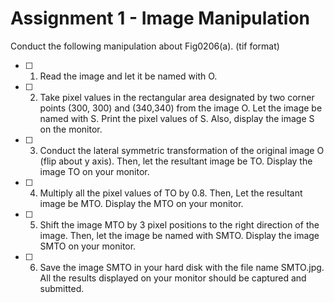# Assignment 1 - Image Manipulation

Conduct the following manipulation about Fig0206(a).  (tif format)

- [ ] 1. Read the image and let it be named with O. 
- [ ] 2. Take pixel values in the rectangular area designated by two corner points (300, 300) and (340,340) from the image O.
   Let the image be named with S.  Print the pixel values of S.  Also, display the image S on the monitor. 
- [ ] 3. Conduct the lateral symmetric transformation of the original image O (flip about y axis). 
   Then, let the resultant image be TO.   Display the image TO on your monitor.
- [ ] 4. Multiply all the pixel values of TO by 0.8. Then, Let the resultant image be MTO. 
   Display the MTO on your monitor.
- [ ] 5. Shift the image MTO by 3 pixel positions to the right direction of the image. 
   Then, let the image be named with SMTO. Display the image SMTO on your monitor. 
- [ ] 6. Save the image SMTO in your hard disk with the file name SMTO.jpg. 
   All the results displayed on your monitor should be captured and submitted. 